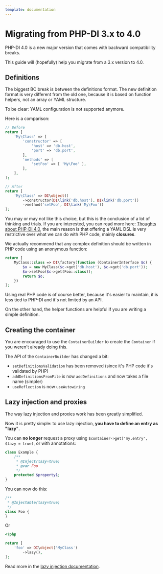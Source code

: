 ```yaml
---
template: documentation
---
```


# Migrating from PHP-DI 3.x to 4.0

PHP-DI 4.0 is a new major version that comes with backward compatibility breaks.

This guide will (hopefully) help you migrate from a 3.x version to 4.0.

## Definitions

The biggest BC break is between the definitions format. The new definition format is very different from the old one,
because it is based on function helpers, not an array or YAML structure.

To be clear: YAML configuration is not supported anymore.

Here is a comparison:

```php
// Before
return [
    'My\Class' => [
        'constructor' => [
            'host' => 'db.host',
            'port' => 'db.port',
        ],
        'methods' => [
            'setFoo' => [ 'My\Foo' ],
        ],
    ],
];

// After
return [
    'My\Class' => DI\object()
        ->constructor(DI\link('db.host'), DI\link('db.port'))
        ->method('setFoo', DI\link('My\Foo'))
];
```

You may or may not like this choice, but this is the conclusion of a lot of thinking and trials.
If you are interested, you can read more here: [Thoughts about PHP-DI 4.0](https://gist.github.com/mnapoli/6890585),
the main reason is that offering a YAML DSL is very restrictive over what we can do with PHP code,
mainly **closures**.

We actually recommend that any complex definition should be written in PHP code using an anonymous function:

```php
return [
    MyClass::class => DI\factory(function (ContainerInterface $c) {
        $o = new MyClass($c->get('db.host'), $c->get('db.port'));
        $o->setFoo($c->get(Foo::class));
        return $o;
    })
];
```

Using real PHP code is of course better, because it's easier to maintain, it is less tied to PHP-DI and it's
not limited by an API.

On the other hand, the helper functions are helpful if you are writing a simple definition.

## Creating the container

You are encouraged to use the `ContainerBuilder` to create the `Container` if you weren't already doing this.

The API of the `ContainerBuilder` has changed a bit:

- `setDefinitionsValidation` has been removed (since it's PHP code it's validated by PHP)
- `addDefinitionsFromFile` is now `addDefinitions` and now takes a file name (simpler)
- `useReflection` is now `useAutowiring`

## Lazy injection and proxies

The way lazy injection and proxies work has been greatly simplified.

Now it is pretty simple: to use lazy injection, **you have to define an entry as "lazy"**.

You can **no longer** request a proxy using `$container->get('my.entry', $lazy = true)`, or with annotations:

```php
class Example {
    /**
     * @Inject(lazy=true)
     * @var Foo
     */
    protected $property1;
}
```

You can now do this:

```php
/**
 * @Injectable(lazy=true)
 */
class Foo {
}
```

Or

```php
<?php

return [
    'foo' => DI\object('MyClass')
        ->lazy(),
];
```

Read more in the [lazy injection documentation](../lazy-injection.md).
